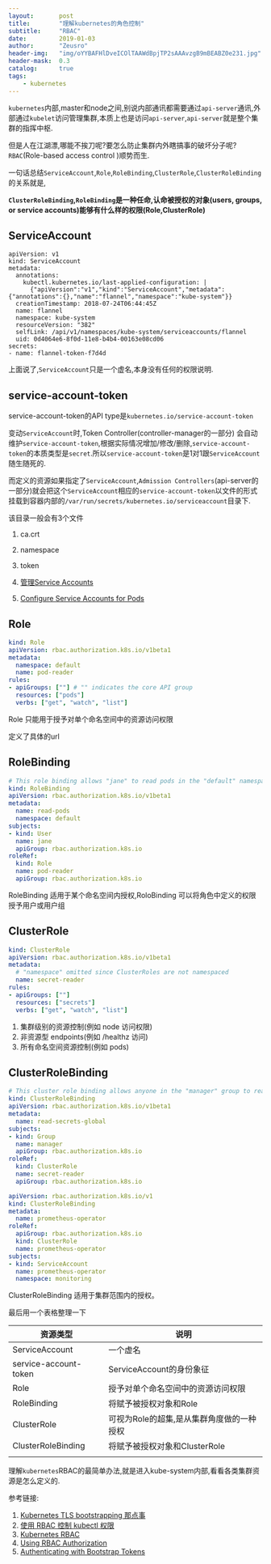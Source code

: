 ```yaml
---
layout:       post
title:        "理解kubernetes的角色控制"
subtitle:     "RBAC"
date:         2019-01-03
author:       "Zeusro"
header-img:   "img/oYYBAFHlDveICOlTAAWdBpjTP2sAAAvzgB9mBEABZ0e231.jpg"
header-mask:  0.3
catalog:      true
tags:
    - kubernetes
---
```



`kubernetes`内部,master和node之间,别说内部通讯都需要通过`api-server`通讯,外部通过`kubelet`访问管理集群,本质上也是访问`api-server`,`api-server`就是整个集群的指挥中枢.


但是人在江湖漂,哪能不挨刀呢?要怎么防止集群内外瞎搞事的破坏分子呢?`RBAC`(Role-based access control )顺势而生.

一句话总结`ServiceAccount`,`Role`,`RoleBinding`,`ClusterRole`,`ClusterRoleBinding`的关系就是,

**`ClusterRoleBinding`,`RoleBinding`是一种任命,认命被授权的对象(users, groups, or service accounts)能够有什么样的权限(Role,ClusterRole)**

 

## ServiceAccount

```
apiVersion: v1
kind: ServiceAccount
metadata:
  annotations:
    kubectl.kubernetes.io/last-applied-configuration: |
      {"apiVersion":"v1","kind":"ServiceAccount","metadata":{"annotations":{},"name":"flannel","namespace":"kube-system"}}
  creationTimestamp: 2018-07-24T06:44:45Z
  name: flannel
  namespace: kube-system
  resourceVersion: "382"
  selfLink: /api/v1/namespaces/kube-system/serviceaccounts/flannel
  uid: 0d4064e6-8f0d-11e8-b4b4-00163e08cd06
secrets:
- name: flannel-token-f7d4d
```

上面说了,`ServiceAccount`只是一个虚名,本身没有任何的权限说明.

## service-account-token

service-account-token的API type是`kubernetes.io/service-account-token`

变动`ServiceAccount`时,Token Controller(controller-manager的一部分)
会自动维护`service-account-token`,根据实际情况增加/修改/删除,`service-account-token`的本质类型是`secret`.所以`service-account-token`是1对1跟`ServiceAccount`随生随死的.

而定义的资源如果指定了`ServiceAccount`,`Admission Controllers`(api-server的一部分)就会把这个`ServiceAccount`相应的`service-account-token`以文件的形式挂载到容器内部的`/var/run/secrets/kubernetes.io/serviceaccount`目录下.

该目录一般会有3个文件

1. ca.crt	
1. namespace  
1. token

1. [管理Service Accounts](https://kubernetes.io/zh/docs/admin/service-accounts-admin/)
1. [Configure Service Accounts for Pods](https://kubernetes.io/docs/tasks/configure-pod-container/configure-service-account/)

## Role

```yml
kind: Role
apiVersion: rbac.authorization.k8s.io/v1beta1
metadata:
  namespace: default
  name: pod-reader
rules:
- apiGroups: [""] # "" indicates the core API group
  resources: ["pods"]
  verbs: ["get", "watch", "list"]
```

Role 只能用于授予对单个命名空间中的资源访问权限

定义了具体的url

## RoleBinding

```yml
# This role binding allows "jane" to read pods in the "default" namespace.
kind: RoleBinding
apiVersion: rbac.authorization.k8s.io/v1beta1
metadata:
  name: read-pods
  namespace: default
subjects:
- kind: User
  name: jane
  apiGroup: rbac.authorization.k8s.io
roleRef:
  kind: Role
  name: pod-reader
  apiGroup: rbac.authorization.k8s.io
```

RoleBinding 适用于某个命名空间内授权,RoloBinding 可以将角色中定义的权限授予用户或用户组

## ClusterRole 

```yml
kind: ClusterRole
apiVersion: rbac.authorization.k8s.io/v1beta1
metadata:
  # "namespace" omitted since ClusterRoles are not namespaced
  name: secret-reader
rules:
- apiGroups: [""]
  resources: ["secrets"]
  verbs: ["get", "watch", "list"]
```  

1. 集群级别的资源控制(例如 node 访问权限)
1. 非资源型 endpoints(例如 /healthz 访问)
1. 所有命名空间资源控制(例如 pods)

## ClusterRoleBinding

```yml
# This cluster role binding allows anyone in the "manager" group to read secrets in any namespace.
kind: ClusterRoleBinding
apiVersion: rbac.authorization.k8s.io/v1beta1
metadata:
  name: read-secrets-global
subjects:
- kind: Group
  name: manager
  apiGroup: rbac.authorization.k8s.io
roleRef:
  kind: ClusterRole
  name: secret-reader
  apiGroup: rbac.authorization.k8s.io
```

```yml
apiVersion: rbac.authorization.k8s.io/v1
kind: ClusterRoleBinding
metadata:
  name: prometheus-operator
roleRef:
  apiGroup: rbac.authorization.k8s.io
  kind: ClusterRole
  name: prometheus-operator
subjects:
- kind: ServiceAccount
  name: prometheus-operator
  namespace: monitoring
```

ClusterRoleBinding 适用于集群范围内的授权。

最后用一个表格整理一下

|资源类型| 说明|
|---|---|
|ServiceAccount |一个虚名|
|service-account-token|ServiceAccount的身份象征 | 
|Role| 授予对单个命名空间中的资源访问权限| 
|RoleBinding|将赋予被授权对象和Role| 
|ClusterRole |可视为Role的超集,是从集群角度做的一种授权| 
|ClusterRoleBinding|将赋予被授权对象和ClusterRole| 
| | |

理解`kubernetes`RBAC的最简单办法,就是进入kube-system内部,看看各类集群资源是怎么定义的.

参考链接:

1. [Kubernetes TLS bootstrapping 那点事](https://mritd.me/2018/01/07/kubernetes-tls-bootstrapping-note/)
1. [使用 RBAC 控制 kubectl 权限](https://mritd.me/2018/03/20/use-rbac-to-control-kubectl-permissions/)
2. [Kubernetes RBAC](https://mritd.me/2017/07/17/kubernetes-rbac-chinese-translation/)
1. [Using RBAC Authorization](https://kubernetes.io/docs/reference/access-authn-authz/rbac/#rolebinding-and-clusterrolebinding)
1. [Authenticating with Bootstrap Tokens](https://kubernetes.io/docs/reference/access-authn-authz/bootstrap-tokens/)